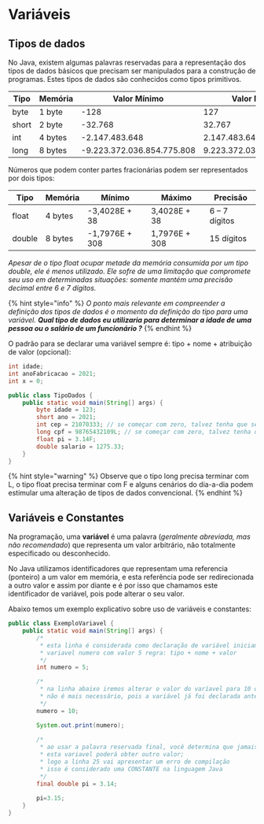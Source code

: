 # Variáveis

## Tipos de dados

No Java, existem algumas palavras reservadas para a representação dos tipos de dados básicos que precisam ser manipulados para a construção de programas. Estes tipos de dados são conhecidos como tipos primitivos.



| Tipo  | Memória | Valor Mínimo               | Valor Máximo              |
| ----- | ------- | -------------------------- | ------------------------- |
| byte  | 1 byte  | -128                       | 127                       |
| short | 2 byte  | -32.768                    | 32.767                    |
| int   | 4 bytes | -2.147.483.648             | 2.147.483.647             |
| long  | 8 bytes | -9.223.372.036.854.775.808 | 9.223.372.036.854.775.807 |

Números que podem conter partes fracionárias podem ser representados por dois tipos:



| Tipo   | Memória | Mínimo         | Máximo        | Precisão      |
| ------ | ------- | -------------- | ------------- | ------------- |
| float  | 4 bytes | -3,4028E + 38  | 3,4028E + 38  | 6 – 7 dígitos |
| double | 8 bytes | -1,7976E + 308 | 1,7976E + 308 | 15 dígitos    |

_Apesar de o tipo float ocupar metade da memória consumida por um tipo double, ele é menos utilizado. Ele sofre de uma limitação que compromete seu uso em determinadas situações: somente mantém uma precisão decimal entre 6 e 7 dígitos._

{% hint style="info" %}
_O ponto mais relevante em compreender a definição dos tipos de dados é o momento da definição do tipo para uma variável. **Qual tipo de dados eu utilizaria para determinar a idade de uma pessoa ou o salário de um funcionário ?**_
{% endhint %}

O padrão para se declarar uma variável sempre é: tipo + nome + atribuição de valor (opcional):

```java
int idade;
int anoFabricacao = 2021;
int x = 0;
```

```java
public class TipoDados {
	public static void main(String[] args) {
		byte idade = 123;
		short ano = 2021;
		int cep = 21070333; // se começar com zero, talvez tenha que ser outro tipo
		long cpf = 98765432109L; // se começar com zero, talvez tenha que ser outro tipo
		float pi = 3.14F;
		double salario = 1275.33;
	}
}
```

{% hint style="warning" %}
Observe que o tipo long precisa terminar com L, o tipo float precisa terminar com F e alguns cenários do dia-a-dia podem estimular uma alteração de tipos de dados convencional.
{% endhint %}

## Variáveis e Constantes

Na programação, uma **variável** é uma palavra (_geralmente abreviada, mas não recomendado_) que representa um valor arbitrário, não totalmente especificado ou desconhecido.

No Java utilizamos identificadores que representam uma referencia (ponteiro) a um valor em memória, e esta referência pode ser redirecionada a outro valor e assim por diante e é por isso que chamamos este identificador de variável, pois pode alterar o seu valor.

Abaixo temos um exemplo explicativo sobre uso de variáveis e constantes:

```java
public class ExemploVariavel {
	public static void main(String[] args) {
		/*
		 * esta linha é considerada como declaração de variável iniciamos a existência
		 * variavel numero com valor 5 regra: tipo + nome + valor
		 */
		int numero = 5;

		/*
		 * na linha abaixo iremos alterar o valor do varíavel para 10 observe que o tipo
		 * não é mais necessário, pois a variável já foi declarada anteriormente
		 */
		numero = 10;

		System.out.print(numero);
		
		/*
		 * ao usar a palavra reservada final, você determina que jamais
		 * esta variavel poderá obter outro valor;
		 * logo a linha 25 vai apresentar um erro de compilação
		 * isso é considerado uma CONSTANTE na linguagem Java
		 */
		final double pi = 3.14;
		
		pi=3.15;
	}
}
```

